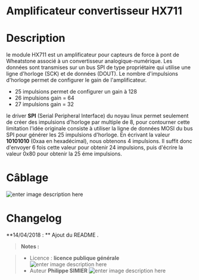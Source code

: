 ﻿# Amplificateur convertisseur HX711

# Description
le module HX711 est un amplificateur pour capteurs de force à pont de Wheatstone associé à un convertisseur analogique-numérique. Les données  sont transmises sur un bus SPI de type propriétaire qui utilise une ligne d'horloge (SCK) et de données (DOUT).  Le nombre d'impulsions d'horloge permet de configurer le gain de l'amplificateur. 

 - 25 impulsions permet de configurer un gain à 128
 - 26 impulsions gain = 64
 - 27 impulsions gain = 32
 
le driver **SPI** (Serial Peripheral Interface) du noyau linux permet seulement de créer des impulsions d'horloge par multiple de 8, pour contourner cette limitation l'idée originale consiste à utiliser la ligne de données MOSI du bus SPI pour générer les 25 impulsions d'horloge. En écrivant la valeur **10101010** (0xaa en hexadécimal), nous obtenons 4 impulsions. Il suffit donc d'envoyer 6 fois cette valeur pour obtenir 24 impulsions, puis d'écrire la valeur 0x80 pour obtenir la 25 éme impulsions.
 
# Câblage 
 ![enter image description here](https://lh3.googleusercontent.com/-mNRDYTpVxts/WtIt_MIavBI/AAAAAAAANyg/fXT3A7exa583gZPzQeLJxO3L85qElCM2QCLcBGAs/s0/schema-HX711.png "schema-HX711.png")


# Changelog

**14/04/2018 : ** Ajout du README . 

> **Notes :**


> - Licence : **licence publique générale** ![enter image description here](https://img.shields.io/badge/licence-GPL-green.svg)
> - Auteur **Philippe SIMIER**
>  ![enter image description here](https://img.shields.io/badge/built-passing-green.svg)
<!-- TOOLBOX 

Génération des badges : https://shields.io/
Génération de ce fichier : https://stackedit.io/editor#


